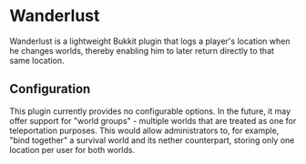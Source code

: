 # Wanderlust
Wanderlust is a lightweight Bukkit plugin that logs a player's location when he changes worlds, thereby enabling him to later return directly to that same location.

## Configuration
This plugin currently provides no configurable options. In the future, it may offer support for "world groups" - multiple  worlds that are treated as one for teleportation purposes. This would allow administrators to, for example, "bind together" a survival world and its nether counterpart, storing only one location per user for both worlds.
